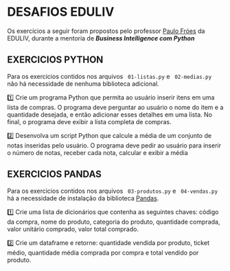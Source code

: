 ﻿# DESAFIOS EDULIV

<p>Os exercícios a seguir foram propostos pelo professor <a href="https://github.com/pauloFroes">Paulo Fróes</a> da EDULIV, durante a mentoria de <em><strong>Business Intelligence com Python</em></strong></p>

## **EXERCICIOS PYTHON**

<p>Para os exercicios contidos nos arquivos <code> 01-listas.py</code> e <code> 02-medias.py</code> não há necessidade de nenhuma biblioteca adicional.</p>

<p> 1️⃣ Crie um programa Python que permita ao usuário inserir itens em uma lista de compras. O programa deve perguntar ao usuário o nome do item e a quantidade desejada, e então adicionar esses detalhes em uma lista. No final, o programa deve exibir a lista completa de compras.
</p>

<p>2️⃣ Desenvolva um script Python que calcule a média de um conjunto de notas inseridas pelo usuário. O programa deve pedir ao usuário para inserir o número de notas, receber cada nota, calcular e exibir a média
</p>

## **EXERCICIOS PANDAS**

<p>Para os exercicios contidos nos arquivos <code> 03-produtos.py</code> e <code> 04-vendas.py</code> há a necessidade de instalação da biblioteca <a href="https://pandas.pydata.org/docs/getting_started/index.html">Pandas</a>.</p>

<p> 1️⃣ Crie uma lista de dicionários que contenha as seguintes chaves: código da compra, nome do produto, categoria do produto, quantidade comprada, valor unitário comprado, valor total comprado.
</p>

<p>2️⃣ Crie um dataframe e retorne: quantidade vendida por produto, ticket médio, quantidade média comprada por compra e total vendido por produto.
</p>
